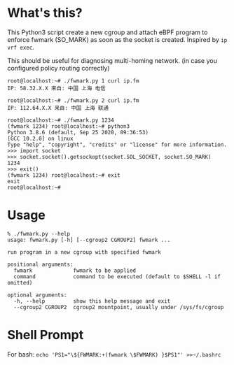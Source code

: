 # What's this?

This Python3 script create a new cgroup and attach eBPF program to enforce fwmark (SO_MARK) as soon as the socket is created. Inspired by `ip vrf exec`.

This should be useful for diagnosing multi-homing network. (in case you configured policy routing correctly)

```
root@localhost:~# ./fwmark.py 1 curl ip.fm
IP: 58.32.X.X 来自: 中国 上海 电信

root@localhost:~# ./fwmark.py 2 curl ip.fm
IP: 112.64.X.X 来自: 中国 上海 联通

root@localhost:~# ./fwmark.py 1234
(fwmark 1234) root@localhost:~# python3
Python 3.8.6 (default, Sep 25 2020, 09:36:53)
[GCC 10.2.0] on linux
Type "help", "copyright", "credits" or "license" for more information.
>>> import socket
>>> socket.socket().getsockopt(socket.SOL_SOCKET, socket.SO_MARK)
1234
>>> exit()
(fwmark 1234) root@localhost:~# exit
exit
root@localhost:~# 
```

# Usage

```
% ./fwmark.py --help
usage: fwmark.py [-h] [--cgroup2 CGROUP2] fwmark ...

run program in a new cgroup with specified fwmark

positional arguments:
  fwmark             fwmark to be applied
  command            command to be executed (default to $SHELL -l if omitted)

optional arguments:
  -h, --help         show this help message and exit
  --cgroup2 CGROUP2  cgroup2 mountpoint, usually under /sys/fs/cgroup
```

# Shell Prompt

For bash: `echo 'PS1="\${FWMARK:+(fwmark \$FWMARK) }$PS1"' >>~/.bashrc`
